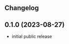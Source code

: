 ## Changelog
<!--
  Placeholder for the next version (at the beginning of the line):
  ## **WORK IN PROGRESS**
-->
## 0.1.0 (2023-08-27)

-   initial public release

